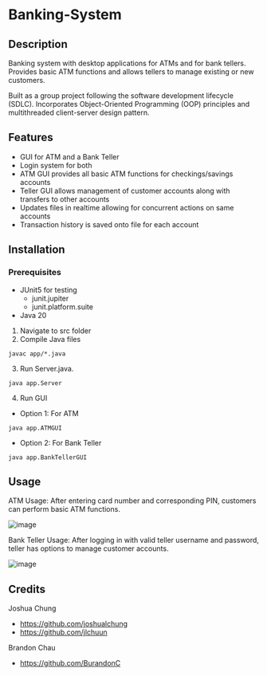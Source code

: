 # Banking-System

## Description
Banking system with desktop applications for ATMs and for bank tellers. Provides basic ATM functions and allows tellers to manage existing or new customers.

Built as a group project following the software development lifecycle (SDLC). Incorporates Object-Oriented Programming (OOP) principles and multithreaded client-server design pattern.

## Features
- GUI for ATM and a Bank Teller
- Login system for both
- ATM GUI provides all basic ATM functions for checkings/savings accounts
- Teller GUI allows management of customer accounts along with transfers to other accounts
- Updates files in realtime allowing for concurrent actions on same accounts
- Transaction history is saved onto file for each account

## Installation

### Prerequisites
- JUnit5 for testing
  - junit.jupiter
  - junit.platform.suite
- Java 20
1. Navigate to src folder
2. Compile Java files
```
javac app/*.java
```
3. Run Server.java.
```
java app.Server
```
4. Run GUI
  - Option 1: For ATM
  ```
  java app.ATMGUI
  ```
  - Option 2: For Bank Teller
  ```
  java app.BankTellerGUI
  ```

## Usage
ATM Usage:
After entering card number and corresponding PIN, customers can perform basic ATM functions.

![image](https://github.com/jlchuun/banking-system/assets/44554795/05441424-9c2a-4274-873f-c22cd6972cc1)

Bank Teller Usage:
After logging in with valid teller username and password, teller has options to manage customer accounts.

![image](https://github.com/jlchuun/banking-system/assets/44554795/ba92d58b-4f50-4e31-92f5-c5ed412f6c12)




## Credits
Joshua Chung
- https://github.com/joshualchung
- https://github.com/jlchuun

Brandon Chau
- https://github.com/BurandonC


 
